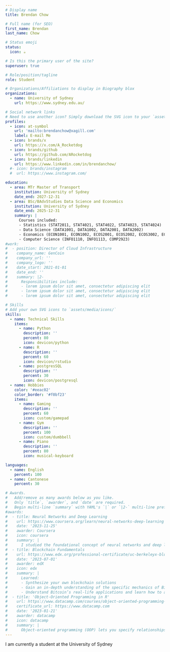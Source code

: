 ```yaml
---
# Display name
title: Brendan Chow

# Full name (for SEO)
first_name: Brendan
last_name: Chow

# Status emoji
status:
  icon: ☕️

# Is this the primary user of the site?
superuser: true

# Role/position/tagline
role: Student

# Organizations/Affiliations to display in Biography blox
organizations:
  - name: University of Sydney
    url: https://www.sydney.edu.au/

# Social network links
# Need to use another icon? Simply download the SVG icon to your `assets/media/icons/` folder.
profiles:
  - icon: at-symbol
    url: 'mailto:brendanchow@xagill.com'
    label: E-mail Me
  - icon: brands/x
    url: https://x.com/A_Rocketdog
  - icon: brands/github
    url: https://github.com/ARocketdog
  - icon: brands/linkedin
    url: https://www.linkedin.com/in/brendanchow/
  #- icon: brands/instagram
  #  url: https://www.instagram.com/

education:
  - area: MTr Master of Transport
    institution: University of Sydney
    date_end: 2027-12-31
  - area: BSc/BAdvStudies Data Science and Economics
    institution: University of Sydney
    date_end: 2025-12-31
    summary: |
      Courses included:
      - Statistics (STAT2011, STAT4021, STAT4022, STAT4023, STAT4024)
      - Data Science (DATA1001, DATA1002, DATA2001, DATA2002)
      - Economics (ECON1001, ECON1002, ECOS2001, ECOS2002, ECOS3002, ECOS3003, ECOS3005, ECOS3021, ECOS3018, ECOS3031)
      - Computer Science (INFO1110, INFO1113, COMP2923)
#work:
#  - position: Director of Cloud Infrastructure
#    company_name: GenCoin
#    company_url: ''
#    company_logo: ''
#    date_start: 2021-01-01
#    date_end: ''
#    summary: |2-
#      Responsibilities include:
#      - lorem ipsum dolor sit amet, consectetur adipiscing elit
#      - lorem ipsum dolor sit amet, consectetur adipiscing elit
#      - lorem ipsum dolor sit amet, consectetur adipiscing elit

# Skills
# Add your own SVG icons to `assets/media/icons/`
skills:
  - name: Technical Skills
    items:
      - name: Python
        description: ''
        percent: 80
        icon: devicon/python
      - name: R
        description: ''
        percent: 60
        icon: devicon/rstudio
      - name: postgresSQL
        description: ''
        percent: 30
        icon: devicon/postgresql
  - name: Hobbies
    color: '#eeac02'
    color_border: '#f0bf23'
    items:
      - name: Gaming
        description: ''
        percent: 60
        icon: custom/gamepad
      - name: Gym
        description: ''
        percent: 100
        icon: custom/dumbbell
      - name: Piano
        description: ''
        percent: 80
        icon: musical-keyboard

languages:
  - name: English
    percent: 100
  - name: Cantonese
    percent: 30

# Awards.
#   Add/remove as many awards below as you like.
#   Only `title`, `awarder`, and `date` are required.
#   Begin multi-line `summary` with YAML's `|` or `|2-` multi-line prefix and indent 2 spaces below.
#awards:
#  - title: Neural Networks and Deep Learning
#    url: https://www.coursera.org/learn/neural-networks-deep-learning
#    date: '2023-11-25'
#    awarder: Coursera
#    icon: coursera
#    summary: |
#      I studied the foundational concept of neural networks and deep learning. By the end, I was familiar with the significant technological trends driving the rise of deep learning; build, train, and apply fully connected deep neural networks; implement #efficient (vectorized) neural networks; identify key parameters in a neural network’s architecture; and apply deep learning to your own applications.
#  - title: Blockchain Fundamentals
#    url: https://www.edx.org/professional-certificate/uc-berkeleyx-blockchain-fundamentals
#    date: '2023-07-01'
#    awarder: edX
#    icon: edx
#    summary: |
#      Learned:
#      - Synthesize your own blockchain solutions
#      - Gain an in-depth understanding of the specific mechanics of Bitcoin
#      - Understand Bitcoin’s real-life applications and learn how to attack and destroy Bitcoin, Ethereum, smart contracts and Dapps, and alternatives to Bitcoin’s Proof-of-Work consensus algorithm
#  - title: 'Object-Oriented Programming in R'
#    url: https://www.datacamp.com/courses/object-oriented-programming-with-s3-and-r6-in-r
#    certificate_url: https://www.datacamp.com
#    date: '2023-01-21'
#    awarder: datacamp
#    icon: datacamp
#    summary: |
#      Object-oriented programming (OOP) lets you specify relationships between functions and the objects that they can act on, helping you manage complexity in your code. This is an intermediate level course, providing an introduction to OOP, using the S3 and R6 systems. S3 is a great day-to-day R programming tool that simplifies some of the functions that you write. R6 is especially useful for industry-specific analyses, working with web APIs, and building GUIs.
---
```


I am currently a student at the University of Sydney
